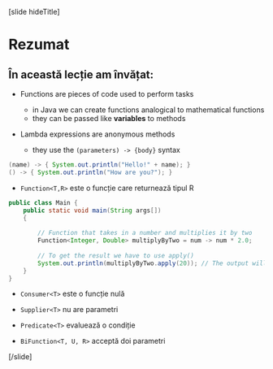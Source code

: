 [slide hideTitle]

# Rezumat

## În această lecție am învățat:

- Functions are pieces of code used to perform tasks
    - in Java we can create functions analogical to mathematical functions
    - they can be passed like **variables** to methods

- Lambda expressions are anonymous methods
    - they use the `(parameters) -> {body}` syntax

```java
(name) -> { System.out.println("Hello!" + name); }
() -> { System.out.println("How are you?"); }
```

- `Function<T,R>` este o funcție care returnează tipul R


```java
public class Main { 
    public static void main(String args[]) 
    { 
  
        // Function that takes in a number and multiplies it by two 
        Function<Integer, Double> multiplyByTwo = num -> num * 2.0; 
  
        // To get the result we have to use apply()
        System.out.println(multiplyByTwo.apply(20)); // The output will be 40
    } 
} 
```

- `Consumer<T>` este o funcție nulă

- `Supplier<T>` nu are parametri

- `Predicate<T>` evaluează o condiție

- `BiFunction<T, U, R>` acceptă doi parametri



[/slide]